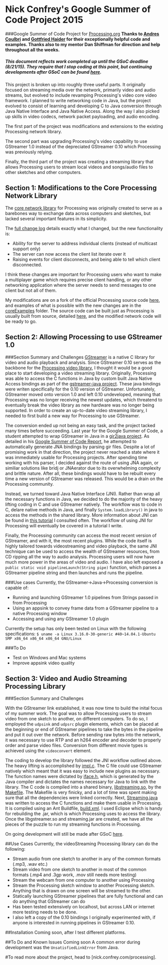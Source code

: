 Nick Confrey's Google Summer of Code Project 2015
======
###Google Summer of Code Project for [Processing.org](https://processing.org/)
**Thanks to [Andres Coulbri](https://github.com/codeanticode/) and [Gottfried Haider](https://github.com/gohai) for their exceptionally helpful code and examples. Thanks also to my mentor Dan Shiffman for direction and help throughout all the weeks.**
 ##### This document reflects work completed up until the GSoC deadline (8/21/15). They require that I stop coding at this point, but continuing developments after GSoC can be found [here](https://github.com/nconfrey/GSoC/).

This project is broken up into roughly three useful parts. It originally focused on streaming media over the network, primarily video and audio streams, but evolved to include revamping Processing's video core video framework. I planned to write networking code in Java, but the project evolved to consist of learning and developing C to Java conversion through Java Native Interface and Java Native Access. Along the way I also picked up skills in video codecs, network packet payloading, and audio encoding.

The first part of the project was modifications and extensions to the existing Processing network library. 

The second part was upgrading Processing's video capability to use GStreamer 1.0 instead of the depreciated GStreamer 0.10 which Processing was previously relying. 

Finally, the third part of the project was creating a streaming library that allows Processing users to stream local videos and songs/audio files to other sketches and other computers.

Section 1: Modifications to the Core Processing Network Library
------
The [core network library](https://processing.org/reference/libraries/net/) for Processing was originally created to serve as a barebones way to exchange data across computers and sketches, but lacked several important features in its simplicity.

The [full change log](https://github.com/nconfrey/GSoC/blob/master/coreExamples/Network%20changes.md) details exactly what I changed, but the new functionality is:

* Ability for the server to address individual clients (instead of multicast support only)
* The server can now access the client list iterate over it
* Raising events for client disconnects, and being able to tell which client disconnected.

I think these changes are important for Processing users who want to make a multiplayer game which requires precise client handling, or any other networking application where the server needs to send messages to one client but not all of them.

My modifications are on a fork of the official Processing source code [here](https://github.com/nconfrey/processing/tree/master/java/libraries/net/src/processing/net), and examples of what is possible with the new changes are in the [coreExamples](https://github.com/nconfrey/GSoC/tree/master/coreExamples) folder. The source code can be built just as Processing is usually built from source, detailed [here](https://github.com/processing/processing/wiki/Build-Instructions), and the modified network code will be ready to go.

Section 2: Allowing Processing to use GStreamer 1.0
------
###Section Summary and Challenges
[GStreamer](http://gstreamer.freedesktop.org/) is a native C library for video and audio playback and analysis. Since GStreamer 0.10 serves as the backbone for the [Processing video library](https://www.processing.org/reference/libraries/video/), I thought it would be a good place to start developing a video streaming library. Originally, Processing was able to access the C functions in Java by custom built Java Native Access bindings as part of the [gstreamer-java project](https://code.google.com/p/gstreamer-java/). These java bindings were writen specifically for the 0.10 version of GStreamer. Unfortunately, GStreamer moved onto version 1.0 and left 0.10 undeveloped, meaning that Processing was no longer receiving the newest updates, which threatend to eventually break the video library as new hardware was no longer being supported. In order to create an up-to-date video streaming library, I needed to first build a new way for Processing to use GStreamer.

The conversion ended up not being an easy task, and the project tacked many times before succeeding. Last year for the Google Summer of Code, a student attempted to wrap GStreamer in Java in a [gir2java project](https://github.com/gstreamer-java/gir2java). As detailed in his [Google Summer of Code Report](https://github.com/gstreamer-java/gir2java/wiki/GSOC-2014-report), he attempted to automatically generate JNA bindings by parsing gir files. Despite a lot of promising work in that direction, the project never reached a state where it was immediately usable for Processing projects. After spending time working with his parser, I decided against the route of using JNA again, or similiar solutions like bridj or JNAerator due to its overwhelming complexity and brittle nature. After all, these bindings would have to be rebuilt every time a new version of GStreamer was released. This would be a drain on the Processing community.

Instead, we turned toward Java Native Interface (JNI). Rather than wrap all the necessary functions in Java, we decided to do the majority of the heavy lifting coding in C and use GStreamer natively. The workflow was to code in C, delare native methods in Java, and finally `System.loadLibrary()` in java to access the methods in the shared library. More information about JNI can be found in [this tutorial](https://www3.ntu.edu.sg/home/ehchua/programming/java/JavaNativeInterface.html) I consulted often. The workflow of using JNI for Processing will eventually be covered in a tutorial I write.

Finally, the Processing community can access the most recent version of GStreamer, and with it, the most recent plugins. While the code itself is highly tailored towards videostreaming and video playback, the same JNI technique can be used to access the wealth of GStreamer resources, from CD ripping all the way to audio analysis. Processing users will now have much more power in the areas of video and audio. I have also left exposed a `public static void pipelineLaunch(String pipe)` function, which parses a GStreamer pipeline string and then launches and runs the pipeline.

###Use cases
Currently, the GStreamer->Java->Processing conversion is capable of:

* Running and launching GStreamer 1.0 pipelines from Strings passed in from Processing
* Using an appsink to convey frame data from a GStreamer pipeline to a native Processing window
* Accessing and using any GStreamer 1.0 plugin

Currently the setup has only been tested on Linux with the following specifications: `$ uname -a
Linux 3.16.0-30-generic #40~14.04.1-Ubuntu SMP x86_64 x86_64 x86_64 GNU/Linux`

###To Do

* Test on Windows and Mac systems
* Improve appsink video quality

Section 3: Video and Audio Streaming Processing Library
------
###Section Summary and Challenges

With the GStreamer link established, it was now time to build the inital focus of my summer work. The goal was to allow Processing users to stream video from one sketch to another, on different computers. To do so, I employed the `udpsink` and `udpsrc` plugin elements, which can be placed at the beginning or end of GStreamer pipelines to take the bytes in the pipeline and put it out over the network. Before sending raw bytes into the network, it was necessary to use RTP and an h264 encoder and decoder to properly order and parse video files. Conversion from different movie types is achieved using the `videoconvert` element.

The coding to develop the library followed the JNI workflow outlined above. The heavy lifting is accomplished by [impl.c](https://github.com/nconfrey/GSoC/blob/master/videoStreaming/videoStreaming/class/native/impl.c). The C file could use GStreamer natively which meant that it was easy to include new plugins as necessary. The function names were dictated by [iface.h](https://github.com/nconfrey/GSoC/blob/master/videoStreaming/videoStreaming/class/native/iface.h), which is generated by the Java compiler and dictates the names necessary for Java to link with the library. The C code is compiled into a shared binary, [libstreaming.so](https://github.com/nconfrey/GSoC/tree/master/videoStreaming/videoStreaming/lib/linux64), by the [Makefile](https://github.com/nconfrey/GSoC/blob/master/videoStreaming/videoStreaming/class/native/Makefile). The Makefile is very finicky, and a lot of time was spent making sure that all the dependencies were linked correctly. Next, [Streaming.java](https://github.com/nconfrey/GSoC/blob/master/videoStreaming/videoStreaming/src/processing/streaming/Streaming.java) was written to access the C functions and make them usable in Processing. It is compiled using an Ant Buildfile, [build.xml](https://github.com/nconfrey/GSoC/blob/master/videoStreaming/videoStreaming/resources/build.xml). I used Eclipse which is handy for rebuilding the .jar, which is which Processing uses to access the library. Once the libgstreamer.so and streaming.jar are created, we have all the pieces of the puzzle to run my streaming functions in Processing.

On going development will still be made after GSoC [here](https://github.com/nconfrey/GSoC/tree/master/videoStreaming).

##Use Cases
Currently, the videoStreaming Processing library can do the following:
* Stream audio from one sketch to another in any of the common formats (.mp3, .wav etc.)
* Stream video from one sketch to another in most of the common formats (.mp4 and .3gp work, .mov still needs more testing)
* Stream the webcam from one computer to another using Processing
* Stream the Processing sketch window to another Processing sketch. Anything that is drawn on one screen will be streamed to the other.
* Statically launching GStreamer pipelines that are fully functional and can do anything that GStreamer can do
* Has been tested extensively on localhost, but across LAN or internet more testing needs to be done.
* I also left a copy of the 0.10 bindings I originally experimented with, if anyone is interested in running pipelines in GStreamer 0.10.

##Installation
Coming soon, after I test different platforms.

##To Do and Known Issues
Coming soon
A common error during development was the `UnsatisfiedLinkError` from Java.

#To read more about the project, head to [nick.confrey.com/processing].